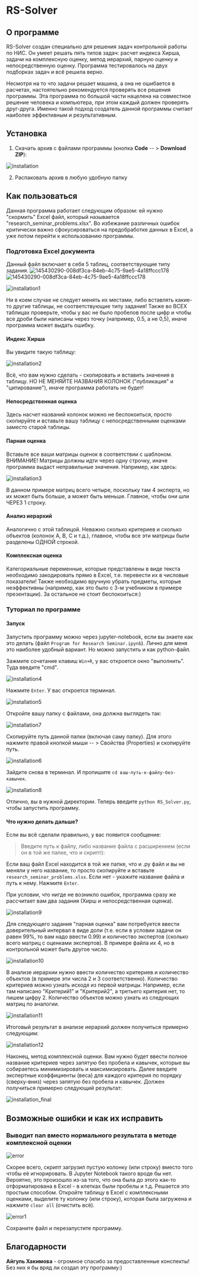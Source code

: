 # RS-Solver

## О программе

RS-Solver создан специально для решения задач контрольной работы по НИС. Он умеет решать пять типов задач: расчет индекса Хирша, задачи на комплексную оценку, метод иерархий, парную оценку и непосредственную оценку. Программа тестировалось на двух подборках задач и всё решила верно.

Несмотря на то что задачи решает машина, а она не ошибается в расчетах, настоятельно рекомендуется проверять все решения программы. Эта программа по большой части нацелена на совместное решение человека и компьютера, при этом каждый должен проверять друг-друга. Именно такой подход создатель данной программы считает наиболее эффективным и результативным.

## Установка

1. Скачать архив с файлами программы (кнопка **Code** -- > **Download ZIP**):

![installation](https://user-images.githubusercontent.com/83603595/145408973-c6b19f5d-c54c-4593-908e-48612e5fede3.png)

2. Распаковать архив в любую удобную папку

## Как пользоваться

Данная программа работает следующим образом: ей нужно "скормить" Excel файл, который называется "research_seminar_problems.xlsx". Во избежание различных ошибок критически важно сфокусироваться на предобработке данных в Excel, а уже потом перейти к использованию программы.

### Подготовка Excel документа

Данный файл включает в себя 5 таблиц, соответствующие типу задания.
![145430290-008df3ca-84eb-4c75-9ae5-4a18ffccc178](https://user-images.githubusercontent.com/83603595/145433730-f8f20a4c-c1ff-4dd7-8ab5-7221b94f4a7c.png)![145430290-008df3ca-84eb-4c75-9ae5-4a18ffccc178](https://user-images.githubusercontent.com/83603595/145433733-27209c35-bb4d-4ead-9dba-f12ffaf374ea.png)


![installation1](https://user-images.githubusercontent.com/83603595/145411953-5bba100c-3035-4a08-bf01-fa3a60f0b80e.png)

Ни в коем случае не следует менять их местами, либо вставлять какие-то другие таблицы, не соответствующие типу задания! Также во ВСЕХ таблицах проверьте, чтобы у вас не было пробелов после цифр и чтобы все дроби были написаны через точку (например, 0.5, а не 0,5), иначе программа может выдать ошибку.

#### Индекс Хирша

Вы увидите такую таблицу:

![installation2](https://user-images.githubusercontent.com/83603595/145412595-46024aec-90b1-4510-8ffe-44268b79ff51.png)

Всё, что вам нужно сделать - скопировать и вставить значения в таблицу. НО НЕ МЕНЯЙТЕ НАЗВАНИЯ КОЛОНОК ("публикация" и "цитирование"), иначе программа работать не будет!

#### Непосредственная оценка

Здесь насчет названий колонок можно не беспокоиться, просто скопируйте и вставьте вашу таблицу с непосредственными оценками заместо старой таблицы. 

#### Парная оценка

Вставьте все ваши матрицы оценок в соответствии с шаблоном. ВНИМАНИЕ! Матрицы должны идти через одну строчку, иначе программа выдаст неправильные значения. Например, как здесь:

![installation3](https://user-images.githubusercontent.com/83603595/145416097-962d2e1f-2ec8-4e1f-8a33-398f83cd4314.png)

В данном примере матриц всего четыре, поскольку там 4 эксперта, но их может быть больше, а может быть меньше. Главное, чтобы они шли ЧЕРЕЗ 1 строку.

#### Анализ иерархий

Аналогично с этой таблицой. Неважно сколько критериев и сколько объектов (колонок A, B, C и т.д.), главное, чтобы все эти матрицы были разделены ОДНОЙ строкой.

#### Комплексная оценка

Категориальные переменные, которые представлены в виде текста необходимо закодировать прямо в Excel, т.е. перевести их в числовые показатели! Также необходимо вручную убрать предметы, которые неэффективны (например, как это было с 3-м учебником в примере презентации). За остальное не стоит беспокоиться:)

### Туториал по программе

#### Запуск

Запустить программу можно через jupyter-notebook, если вы знаете как это делать (файл `Program for Research Seminar.ipynb`). Лично для меня это наиболее удобный вариант. Но можно запустить и как python-файл.

Зажмите сочетание клавиш `Win+R`, у вас откроется окно "выполнить". Туда введите "cmd".

![installation4](https://user-images.githubusercontent.com/83603595/145417635-ece31496-5440-4247-b882-f541e58e7722.png)

Нажмите `Enter`. У вас откроется терминал.

![installation5](https://user-images.githubusercontent.com/83603595/145417988-480219e9-e46b-418f-bd01-31719f185d78.png)

Откройте вашу папку с файлами, она должна выглядеть так:

![installation7](https://user-images.githubusercontent.com/83603595/145420663-c1260b19-26ea-4d18-8fcc-ecdaa479950a.png)

Скопируйте путь данной папки (включая саму папку). Для этого нажмите правой кнопкой мыши -- > Свойства (Properties) и скопируйте путь.

![installation6](https://user-images.githubusercontent.com/83603595/145421622-905d7efa-88a6-4481-aeb3-0e54500f3ba0.png)

Зайдите снова в терминал. И пропишите `cd ваш-путь-к-файлу-без-кавычек`.

![installation8](https://user-images.githubusercontent.com/83603595/145421962-b7c486a8-ff7a-4861-b68c-f038422769c7.png)

Отлично, вы в нужной директории. Теперь введите `python RS_Solver.py`, чтобы запустить программу.

#### Что нужно делать дальше?

Если вы всё сделали правильно, у вас появится сообщение:

> Введите путь к файлу, либо название файла с расширением (если он в той же папке, что и скрипт): 

Если ваш файл Excel находится в той же папке, что и .py файл и вы не меняли у него название, то просто скопируйте и вставьте `research_seminar_problems.xlsx`. Если нет - укажите название файла и путь к нему. Нажмите `Enter`.

При условии, что нигде не возникло ошибок, программа сразу же рассчитает вам два задания (Хирш и непосредственная оценка).

![installation9](https://user-images.githubusercontent.com/83603595/145424396-2915e28f-b01b-4368-a4ca-85cff9512e36.png)


Для следующего задания "парная оценка" вам потребуется ввести доверительный интервал в виде доли (т.е. если в условии задачи он равен 99%, то вам надо ввести 0.99) и количество экспертов (сколько всего матриц с оценками экспертов). В примере файла их 4, но в контрольной может быть другое число.

![installation10](https://user-images.githubusercontent.com/83603595/145428540-69bbd940-6295-4eae-aa96-a12f1c7f10a0.png)

В анализе иерархии нужно ввести количество критериев и количество объектов (в примере эти числа 2 и 3 соответственно). Количество критериев можно узнать исходя из первой матрицы. Например, если там написано "Критерий1" и "Критерий2", а третьего критерия нет, то пишем цифру 2. Количество объектов можно узнать из следующих матриц по аналогии.

![installation11](https://user-images.githubusercontent.com/83603595/145434054-cb6dd140-397b-4837-a3a7-bd05589a302e.png)

Итоговый результат в анализе иерархий должен получиться примерно следующим:

![installation12](https://user-images.githubusercontent.com/83603595/145430803-779ab7a9-aecb-4e25-ad3c-02e51b389fb0.png)

Наконец, метод комплексной оценки. Вам нужно будет ввести полное название критериев через запятую без пробела и кавычек, которые вы собираетесь минимизировать и максимизировать. Далее введите экспертные коэффициенты (веса) для каждого критерия по порядку (сверху-вниз) через запятую без пробела и кавычек. Должен получиться примерно следующий результат:

![installation_final](https://user-images.githubusercontent.com/83603595/145433677-9d4a37c6-30f1-446e-8c10-d0d1a755a623.png)


## Возможные ошибки и как их исправить

### Выводит nan вместо нормального результата в методе комплексной оценки

![error](https://user-images.githubusercontent.com/83603595/145432123-fe876573-66cd-4613-bc16-dcc332f4e0ed.png)

Скорее всего, скрипт загрузил пустую колонку (или строку) вместо того чтобы её игнорировать. В Jupyter Notebook такого вроде бы нет. Вероятно, это произошло из-за того, что она была до этого как-то отформатирована в Excel - в клетках были пробелы и т.д. Решается это простым способом. Откройте таблицу в Excel с комплексными оценками, выделите ту колонку (или строку), которая была загружена и нажмите `clear all` (очистить всё). 

![error1](https://user-images.githubusercontent.com/83603595/145432770-8ee42741-e729-484d-9717-d4e3e6e87246.png)

Сохраните файл и перезапустите программу.

## Благодарности

**Айгуль Хакимова** - огромное спасибо за предоставленные конспекты! Без них я бы вряд ли создал эту программу:)

